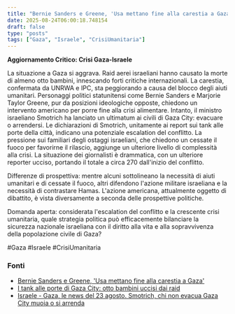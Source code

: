 ```yaml
---
title: "Bernie Sanders e Greene, 'Usa mettano fine alla carestia a Gaza'"
date: 2025-08-24T06:00:18.748154
draft: false
type: "posts"
tags: ["Gaza", "Israele", "CrisiUmanitaria"]
---
```


**Aggiornamento Critico: Crisi Gaza-Israele**

La situazione a Gaza si aggrava.  Raid aerei israeliani hanno causato la morte di almeno otto bambini, innescando forti critiche internazionali.  La carestia, confermata da UNRWA e IPC, sta peggiorando a causa del blocco degli aiuti umanitari.  Personaggi politici statunitensi come Bernie Sanders e Marjorie Taylor Greene, pur da posizioni ideologiche opposte, chiedono un intervento americano per porre fine alla crisi alimentare.  Intanto, il ministro israeliano Smotrich ha lanciato un ultimatum ai civili di Gaza City: evacuare o arrendersi.  Le dichiarazioni di Smotrich, unitamente ai report sui tank alle porte della città, indicano una potenziale escalation del conflitto.  La pressione sui familiari degli ostaggi israeliani, che chiedono un cessate il fuoco per favorirne il rilascio, aggiunge un ulteriore livello di complessità alla crisi.  La situazione dei giornalisti è drammatica, con un ulteriore reporter ucciso, portando il totale a circa 270 dall'inizio del conflitto.


Differenze di prospettiva: mentre alcuni sottolineano la necessità di aiuti umanitari e di cessate il fuoco, altri difendono l'azione militare israeliana e la necessità di contrastare Hamas. L'azione americana, attualmente oggetto di dibattito, è vista diversamente a seconda delle prospettive politiche.


Domanda aperta:  considerata l'escalation del conflitto e la crescente crisi umanitaria, quale strategia politica può efficacemente bilanciare la sicurezza nazionale israeliana con il diritto alla vita e alla sopravvivenza della popolazione civile di Gaza?


#Gaza #Israele #CrisiUmanitaria


### Fonti
- [Bernie Sanders e Greene, 'Usa mettano fine alla carestia a Gaza'](https://www.ansa.it/sito/notizie/topnews/2025/08/24/bernie-sanders-e-greene-usa-mettano-fine-alla-carestia-a-gaza_a21d8e0a-2d06-4ee4-a3e2-7af16d04f08d.html)
- [I tank alle porte di Gaza City: otto bambini uccisi dai raid](https://www.repubblica.it/esteri/2025/08/24/news/gaza_situazione_carestia-424804399/)
- [Israele - Gaza, le news del 23 agosto. Smotrich, chi non evacua Gaza City muoia o si arrenda](https://www.repubblica.it/esteri/2025/08/23/diretta/israele_gaza_hamas_guerra_news_oggi_diretta-424803076/)
